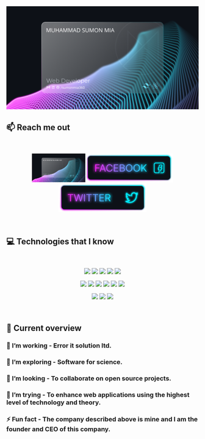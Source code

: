 <a href="https://www.linkedin.com/in/sumonmia360/">
<!-- <img src="https://raw.githubusercontent.com/mir-hussain/mir-hussain/main/images/cover.svg" /> -->
<img src="https://github.com/sumonmia360/sumonmia360/blob/main/cover.png" />
</a>


## :mailbox: Reach me out

<br />

[<p align="center"><img height="75" src="https://github.com/sumonmia360/sumonmia360/blob/main/cover.png">](https://www.linkedin.com/in/sumonmia360)[<img height="75" src="https://github.com/sumonmia360/sumonmia360/blob/main/Facebook.png">](https://www.facebook.com/sumonmia360/)[<img height="75" src="https://github.com/sumonmia360/sumonmia360/blob/main/Twitter.png"> </p>](https://x.com/SumonMia360)

<br />

## :computer: Technologies that I know

<br>
<p align="center">
<img src="https://github.com/mir-hussain/mir-hussain/blob/main/images/icons/HTML.png"/>
<img src="https://github.com/mir-hussain/mir-hussain/blob/main/images/icons/css.png"/>
<img src="https://github.com/mir-hussain/mir-hussain/blob/main/images/icons/JavaScript.png"/>
<img src="https://github.com/mir-hussain/mir-hussain/blob/main/images/icons/python.png"/>
<!-- <img src="https://github.com/mir-hussain/mir-hussain/blob/main/images/icons/c.png"/> -->
<img src="https://github.com/mir-hussain/mir-hussain/blob/main/images/icons/cpp.png"/>
</p>
<p align="center">
<img src="https://github.com/mir-hussain/mir-hussain/blob/main/images/icons/react.png"/>
<img src="https://github.com/mir-hussain/mir-hussain/blob/main/images/icons/redux.png"/>
<img src="https://github.com/mir-hussain/mir-hussain/blob/main/images/icons/sass.png"/>
<img src="https://github.com/mir-hussain/mir-hussain/blob/main/images/icons/tailwind.png"/>
<img src="https://github.com/mir-hussain/mir-hussain/blob/main/images/icons/Bootsrap.png"/>
<img src="https://github.com/mir-hussain/mir-hussain/blob/main/images/icons/firebase.png"/>
</p>
<p align="center">
<img src="https://github.com/mir-hussain/mir-hussain/blob/main/images/icons/node.png"/>
<img src="https://github.com/mir-hussain/mir-hussain/blob/main/images/icons/express.png"/>
<img src="https://github.com/mir-hussain/mir-hussain/blob/main/images/icons/mongo.png"/>
</p><br/>

## :eyes: Current overview

<!--<div align="left">
<a ><img align="right" src="" width="200" alt="Mir Hussain's Dev Card"/></a>
</div> -->

### 🔭 I’m working - Error it solution ltd. 
### 🌱 I’m exploring - Software for science. 
### 👯 I’m looking - To collaborate on open source projects. 
### 🤔 I’m trying - To enhance web applications using the highest level of technology and theory. 
### ⚡ Fun fact - The company described above is mine and I am the founder and CEO of this company.


<br />

<!--  ## :book: My recent blog posts -->
<!-- BLOG-POST-LIST:START -->

<!-- BLOG-POST-LIST:END -->
